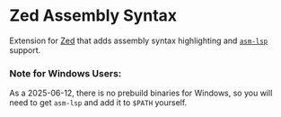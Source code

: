 # Zed Assembly Syntax

Extension for [Zed](https://zed.dev) that adds assembly syntax highlighting and [`asm-lsp`](https://github.com/bergercookie/asm-lsp) support.

### Note for Windows Users:

As a 2025-06-12, there is no prebuild binaries for Windows, so you will need to get `asm-lsp` and add it to `$PATH` yourself.
